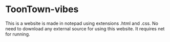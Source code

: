 # ToonTown-vibes
This is a website is made in notepad using extensions .html and .css.
No need to download any external source for using this website.
It requires net for running.
